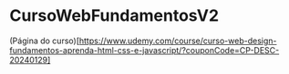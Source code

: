 # CursoWebFundamentosV2
(Página do curso)[https://www.udemy.com/course/curso-web-design-fundamentos-aprenda-html-css-e-javascript/?couponCode=CP-DESC-20240129]